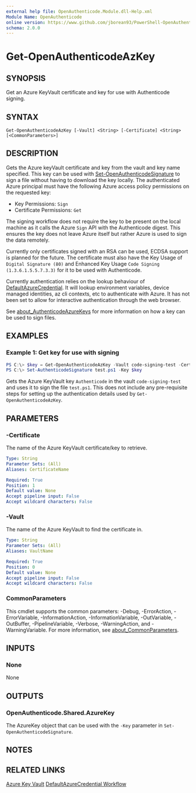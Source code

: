 ```yaml
---
external help file: OpenAuthenticode.Module.dll-Help.xml
Module Name: OpenAuthenticode
online version: https://www.github.com/jborean93/PowerShell-OpenAuthenticode/blob/main/docs/en-US/Get-OpenAuthenticodeAzKey.md
schema: 2.0.0
---
```


# Get-OpenAuthenticodeAzKey

## SYNOPSIS
Get an Azure KeyVault certificate and key for use with Authenticode signing.

## SYNTAX

```
Get-OpenAuthenticodeAzKey [-Vault] <String> [-Certificate] <String> [<CommonParameters>]
```

## DESCRIPTION
Gets the Azure keyVault certificate and key from the vault and key name specified.
This key can be used with [Set-OpenAuthenticodeSignature](./Set-OpenAuthenticodeSignature.md) to sign a file without having to download the key locally.
The authenticated Azure principal must have the following Azure access policy permissions on the requested key:

* Key Permissions: `Sign`
* Certificate Permissions: `Get`

The signing workflow does not require the key to be present on the local machine as it calls the Azure `Sign` API with the Authenticode digest.
This ensures the key does not leave Azure itself but rather Azure is used to sign the data remotely.

Currently only certificates signed with an RSA can be used, ECDSA support is planned for the future.
The certificate must also have the Key Usage of `Digital Signature (80)` and Enhanced Key Usage `Code Signing (1.3.6.1.5.5.7.3.3)` for it to be used with Authenticode.

Currently authentication relies on the lookup behaviour of [DefaultAzureCredential](https://learn.microsoft.com/en-us/dotnet/api/overview/azure/identity-readme?view=azure-dotnet).
It will lookup environment variables, device managed identities, az cli contexts, etc to authenticate with Azure.
It has not been set to allow for interactive authentication through the web browser.

See [about_AuthenticodeAzureKeys](./about_AuthenticodeAzureKeys.md) for more information on how a key can be used to sign files.

## EXAMPLES

### Example 1: Get key for use with signing
```powershell
PS C:\> $key = Get-OpenAuthenticodeAzKey -Vault code-signing-test -Certificate Authenticode
PS C:\> Set-AuthenticodeSignature test.ps1 -Key $key
```

Gets the Azure KeyVault key `Authenticode` in the vault `code-signing-test` and uses it to sign the file `test.ps1`.
This does not include any pre-requisite steps for setting up the authentication details used by `Get-OpenAuthenticodeAzKey`.

## PARAMETERS

### -Certificate
The name of the Azure KeyVault certificate/key to retrieve.

```yaml
Type: String
Parameter Sets: (All)
Aliases: CertificateName

Required: True
Position: 1
Default value: None
Accept pipeline input: False
Accept wildcard characters: False
```

### -Vault
The name of the Azure KeyVault to find the certificate in.

```yaml
Type: String
Parameter Sets: (All)
Aliases: VaultName

Required: True
Position: 0
Default value: None
Accept pipeline input: False
Accept wildcard characters: False
```

### CommonParameters
This cmdlet supports the common parameters: -Debug, -ErrorAction, -ErrorVariable, -InformationAction, -InformationVariable, -OutVariable, -OutBuffer, -PipelineVariable, -Verbose, -WarningAction, and -WarningVariable. For more information, see [about_CommonParameters](http://go.microsoft.com/fwlink/?LinkID=113216).

## INPUTS

### None
None

## OUTPUTS

### OpenAuthenticode.Shared.AzureKey
The AzureKey object that can be used with the `-Key` parameter in `Set-OpenAuthenticodeSignature`.

## NOTES

## RELATED LINKS

[Azure Key Vault](https://azure.microsoft.com/en-au/products/key-vault/)
[DefaultAzureCredential Workflow](https://learn.microsoft.com/en-us/dotnet/api/overview/azure/identity-readme?view=azure-dotnet)
